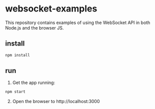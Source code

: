# websocket-examples

This repository contains examples of using the WebSocket API in both Node.js and the browser JS.

## install

```bash
npm install
```

## run

1. Get the app running:

```bash
npm start
```

2. Open the browser to http://localhost:3000